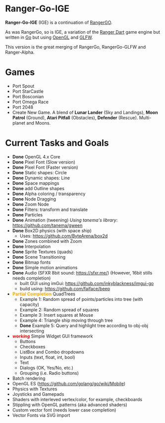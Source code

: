# Ranger-Go-IGE
**Ranger-Go-IGE** (IGE) is a continuation of [RangerGO](https://github.com/wdevore/RangerGo).

As was RangerGo, so is IGE, a variation of the [Ranger Dart](https://github.com/wdevore/Ranger-Dart) game engine but written in [Go](https://golang.org/) but using [OpenGL](https://www.opengl.org/) and [GLFW](https://www.glfw.org/).

This version is the great merging of RangerGo, RangerGo-GLFW and Ranger-Alpha.

# Games
* Port Spout
* Port StarCastle
* Port Bosconian
* Port Omega Race
* Port 2048
* Create New Game. A blend of **Lunar Lander** (Sky and Landings), **Moon Patrol** (Ground), **Atari Pitfall** (Obstacles), **Defender** (Rescue). Multi-planet and Moons.

# Current Tasks and Goals
* **Done** OpenGL 4.x Core
* **Done** Pixel Font (Slow version)
* **Done** Pixel Font (Faster version)
* **Done** Static shapes: Circle
* **Done** Dynamic shapes: Line
* **Done** Space mappings
* **Done** add Outline shapes
* **Done** Alpha coloring / transparency
* **Done** Node Dragging
* **Done** Zoom Node
* **Done** Filters: transform and translate
* **Done** Particles
* **Done** Animation (tweening) *Using tanema's library*: https://github.com/tanema/gween
* **Done** Box2D physics (with space ship)
  * Uses: https://github.com/ByteArena/box2d
* **Done** Zones combined with Zoom
* **Done** Interpolation
* **Done** Sprite Textures (quads)
* **Done** Scene Transitioning
* **Done** Bitmap fonts
* **Done** Simple motion animations
* **Done** Audio (SFXR 8bit sound: https://sfxr.me/) (However, 16bit stills needs completion)
  * built GUI using imGui: https://github.com/inkyblackness/imgui-go
  * build using: https://github.com/faiface/beep
* <b style="color:orange">Partial Completion</b> QuadTrees
  * Example 1: Random spread of points/particles into tree (with capacity)
  * Example 2: Random spread of squares
  * Example 3: Insert squares at Mouse
  * Example 4: Triangle ship moving through tree
  * **Done** Example 5: Query and highlight tree according to obj-obj intersecting
* <b style="color:red">*working*</b> Simple Widget GUI framework
  * Buttons
  * Checkboxes
  * ListBox and Combo dropdowns
  * Inputs (text, float, int, bool)
  * Text
  * Dialogs (OK, Yes/No, etc.)
  * Grouping (i.e. Radio buttons)
* Batch rendering
* OpenGL ES (https://github.com/golang/go/wiki/Mobile)
* Physics with Textures
* Joysticks and Gamepads
* Shaders with interleved vertex/color, for example, checkboards
* Stippling with OpenGL patterns (aka advanced shaders)
* Custom vector font (needs lower case completion)
* Vector Fonts via SVG import
